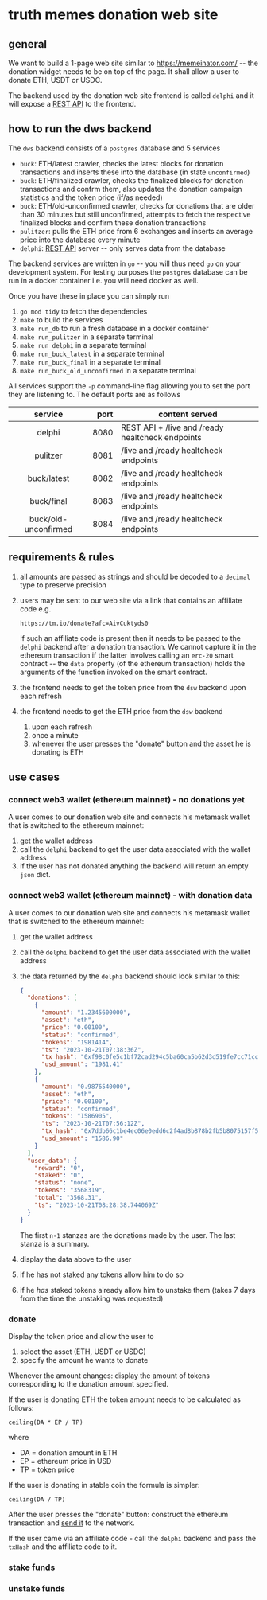 # truth memes donation web site

## general

We want to build a 1-page web site similar to https://memeinator.com/ -- the donation widget needs to be on top of the page. It shall allow a user to donate ETH, USDT or USDC.

The backend used by the donation web site frontend is called `delphi` and it will expose a [REST API](https://app.swaggerhub.com/apis/MUHAREM_1/delphi/) to the frontend.

## how to run the dws backend

The `dws` backend consists of a `postgres` database and 5 services
- `buck`: ETH/latest crawler, checks the latest blocks for donation transactions and inserts these into the database (in state `unconfirmed`)
- `buck`: ETH/finalized crawler, checks the finalized blocks for donation transactions and confrm them, also updates the donation campaign statistics and the token price (if/as needed)
- `buck`: ETH/old-unconfirmed crawler, checks for donations that are older than 30 minutes but still unconfirmed, attempts to fetch the respective finalized blocks and confirm these donation transactions
- `pulitzer`: pulls the ETH price from 6 exchanges and inserts an average price into the database every minute
- `delphi`: [REST API](https://app.swaggerhub.com/apis/MUHAREM_1/delphi/) server -- only serves data from the database

The backend services are written in `go` -- you will thus need `go` on your development system. For testing purposes the `postgres` database can be run in a docker container i.e. you will need docker as well.

Once you have these in place you can simply run
1. `go mod tidy` to fetch the dependencies
1. `make` to build the services
1. `make run_db` to run a fresh database in a docker container
1. `make run_pulitzer` in a separate terminal
1. `make run_delphi` in a separate terminal
1. `make run_buck_latest` in a separate terminal
1. `make run_buck_final` in a separate terminal
1. `make run_buck_old_unconfirmed` in a separate terminal

All services support the `-p` command-line flag allowing you to set the port they are listening to. The default ports are as follows


|service          | port   | content served |
|:-----------------:|------:|--------------------------------------------|
|delphi      | 8080  | REST API + /live and /ready healtcheck endpoints |
|pulitzer      | 8081  | /live and /ready healtcheck endpoints |
|buck/latest      | 8082  | /live and /ready healtcheck endpoints |
|buck/final      | 8083  | /live and /ready healtcheck endpoints |
|buck/old-unconfirmed      | 8084  | /live and /ready healtcheck endpoints |

## requirements & rules
1. all amounts are passed as strings and should be decoded to a `decimal` type to preserve precision
1. users may be sent to our web site via a link that contains an affiliate code e.g.

    ```https://tm.io/donate?afc=AivCuktyds0```

    If such an affiliate code is present then it needs to be passed to the `delphi` backend after a donation transaction. We cannot capture it in the ethereum transaction if the latter involves calling an `erc-20` smart contract -- the `data` property (of the ethereum transaction) holds the arguments of the function invoked on the smart contract.

1. the frontend needs to get the token price from the `dsw` backend upon each refresh

1. the frontend needs to get the ETH price from the `dsw` backend
    1. upon each refresh
    1. once a minute
    1. whenever the user presses the "donate" button and the asset he is donating is ETH

## use cases

### connect web3 wallet (ethereum mainnet) - no donations yet

A user comes to our donation web site and connects his metamask wallet that is switched to the ethereum mainnet:
1. get the wallet address
1. call the `delphi` backend to get the user data associated with the wallet address
1. if the user has not donated anything the backend will return an empty `json` dict.

### connect web3 wallet (ethereum mainnet) - with donation data
A user comes to our donation web site and connects his metamask wallet that is switched to the ethereum mainnet:
1. get the wallet address
1. call the `delphi` backend to get the user data associated with the wallet address
1. the data returned by the `delphi` backend should look similar to this:

    ```json
    {
      "donations": [
        {
          "amount": "1.2345600000",
          "asset": "eth",
          "price": "0.00100",
          "status": "confirmed",
          "tokens": "1981414",
          "ts": "2023-10-21T07:38:36Z",
          "tx_hash": "0xf98c0fe5c1bf72cad294c5ba60ca5b62d3d519fe7cc71cc3cdfb064892fa90e2",
          "usd_amount": "1981.41"
        },
        {
          "amount": "0.9876540000",
          "asset": "eth",
          "price": "0.00100",
          "status": "confirmed",
          "tokens": "1586905",
          "ts": "2023-10-21T07:56:12Z",
          "tx_hash": "0x7ddb66c1be4ec06e0edd6c2f4ad8b878b2fb5b8075157f5881f0a7f35c5c7cb4",
          "usd_amount": "1586.90"
        }
      ],
      "user_data": {
        "reward": "0",
        "staked": "0",
        "status": "none",
        "tokens": "3568319",
        "total": "3568.31",
        "ts": "2023-10-21T08:28:38.744069Z"
      }
    }
    ```

    The first `n-1` stanzas are the donations made by the user. The last stanza is a summary.

1. display the data above to the user
1. if he has not staked any tokens allow him to do so
1. if he _has_ staked tokens already allow him to unstake them (takes 7 days from the time the unstaking was requested)

### donate

Display the token price and allow the user to
1. select the asset (ETH, USDT or USDC)
1. specify the amount he wants to donate

Whenever the amount changes: display the amount of tokens corresponding to the donation amount specified.

If the user is donating ETH the token amount needs to be calculated as follows:

    ceiling(DA * EP / TP)

where
- DA = donation amount in ETH
- EP = ethereum price in USD
- TP = token price

If the user is donating in stable coin the formula is simpler:

    ceiling(DA / TP)

After the user presses the "donate" button: construct the ethereum transaction and [send it](https://docs.metamask.io/wallet/how-to/send-transactions/) to the network.

If the user came via an affiliate code - call the `delphi` backend and pass the `txHash` and the affiliate code to it.

### stake funds

### unstake funds
